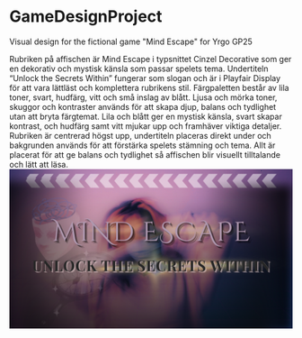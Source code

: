 # GameDesignProject
Visual design for the fictional game "Mind Escape" for Yrgo GP25

Rubriken på affischen är Mind Escape i typsnittet Cinzel Decorative som ger en dekorativ och mystisk känsla som passar spelets tema. 
Undertiteln “Unlock the Secrets Within” fungerar som slogan och är i Playfair Display för att vara lättläst och komplettera rubrikens stil.
Färgpaletten består av lila toner, svart, hudfärg, vitt och små inslag av blått. 
Ljusa och mörka toner, skuggor och kontraster används för att skapa djup, balans och tydlighet utan att bryta färgtemat. Lila och blått ger en mystisk känsla, svart skapar kontrast, och hudfärg samt vitt mjukar upp och framhäver viktiga detaljer.
Rubriken är centrerad högst upp, undertiteln placeras direkt under och bakgrunden används för att förstärka spelets stämning och tema. Allt är placerat för att ge balans och tydlighet så affischen blir visuellt tilltalande och lätt att läsa.
![Mind Escape Design](Game_Design.png)

